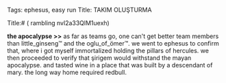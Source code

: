 Tags: ephesus, easy run
Title: TAKIM OLUŞTURMA
  
Title:# ( rambling nvl2a33QlM1uexh)  
  
**the apocalypse >>** as far as teams go, one can't get better team members than little_ginseng™ and the oglu_of_ömer™. we went to ephesus to confirm that, where i got myself immortalized holding the pillars of hercules. we then proceeded to verify that şirigem would withstand the mayan apocalypse. and tasted wine in a place that was built by a descendant of mary. the long way home required redbull.